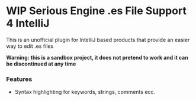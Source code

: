 # WIP Serious Engine .es File Support 4 IntelliJ

This is an unofficial plugin for IntelliJ based products that provide an easier way to edit .es files

**Warning: this is a sandbox project, it does not pretend to work and it can be discontinued at any time**

### Features
* Syntax highlighting for keywords, strings, comments ecc.
